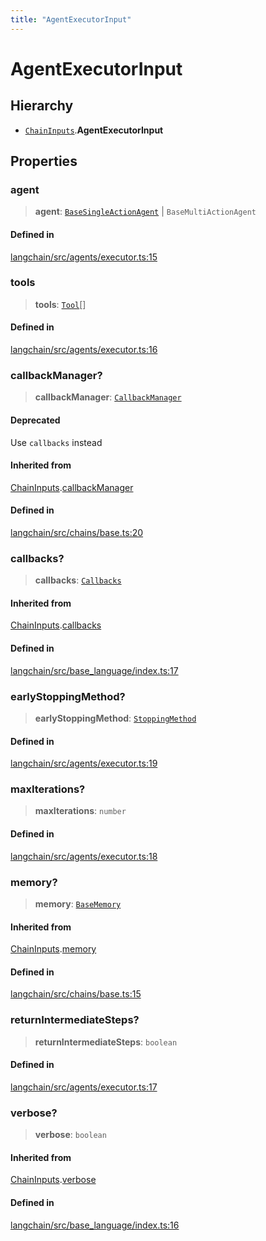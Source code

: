 ```yaml
---
title: "AgentExecutorInput"
---
```


# AgentExecutorInput

## Hierarchy

- [`ChainInputs`](../../chains/interfaces/ChainInputs.md).**AgentExecutorInput**

## Properties

### agent

> **agent**: [`BaseSingleActionAgent`](../classes/BaseSingleActionAgent.md) \| `BaseMultiActionAgent`

#### Defined in

[langchain/src/agents/executor.ts:15](https://github.com/hwchase17/langchainjs/blob/ddf2996/langchain/src/agents/executor.ts#L15)

### tools

> **tools**: [`Tool`](../../tools/classes/Tool.md)[]

#### Defined in

[langchain/src/agents/executor.ts:16](https://github.com/hwchase17/langchainjs/blob/ddf2996/langchain/src/agents/executor.ts#L16)

### callbackManager?

> **callbackManager**: [`CallbackManager`](../../callbacks/classes/CallbackManager.md)

#### Deprecated

Use `callbacks` instead

#### Inherited from

[ChainInputs](../../chains/interfaces/ChainInputs.md).[callbackManager](../../chains/interfaces/ChainInputs.md#callbackmanager)

#### Defined in

[langchain/src/chains/base.ts:20](https://github.com/hwchase17/langchainjs/blob/ddf2996/langchain/src/chains/base.ts#L20)

### callbacks?

> **callbacks**: [`Callbacks`](../../callbacks/types/Callbacks.md)

#### Inherited from

[ChainInputs](../../chains/interfaces/ChainInputs.md).[callbacks](../../chains/interfaces/ChainInputs.md#callbacks)

#### Defined in

[langchain/src/base_language/index.ts:17](https://github.com/hwchase17/langchainjs/blob/ddf2996/langchain/src/base_language/index.ts#L17)

### earlyStoppingMethod?

> **earlyStoppingMethod**: [`StoppingMethod`](../types/StoppingMethod.md)

#### Defined in

[langchain/src/agents/executor.ts:19](https://github.com/hwchase17/langchainjs/blob/ddf2996/langchain/src/agents/executor.ts#L19)

### maxIterations?

> **maxIterations**: `number`

#### Defined in

[langchain/src/agents/executor.ts:18](https://github.com/hwchase17/langchainjs/blob/ddf2996/langchain/src/agents/executor.ts#L18)

### memory?

> **memory**: [`BaseMemory`](../../memory/classes/BaseMemory.md)

#### Inherited from

[ChainInputs](../../chains/interfaces/ChainInputs.md).[memory](../../chains/interfaces/ChainInputs.md#memory)

#### Defined in

[langchain/src/chains/base.ts:15](https://github.com/hwchase17/langchainjs/blob/ddf2996/langchain/src/chains/base.ts#L15)

### returnIntermediateSteps?

> **returnIntermediateSteps**: `boolean`

#### Defined in

[langchain/src/agents/executor.ts:17](https://github.com/hwchase17/langchainjs/blob/ddf2996/langchain/src/agents/executor.ts#L17)

### verbose?

> **verbose**: `boolean`

#### Inherited from

[ChainInputs](../../chains/interfaces/ChainInputs.md).[verbose](../../chains/interfaces/ChainInputs.md#verbose)

#### Defined in

[langchain/src/base_language/index.ts:16](https://github.com/hwchase17/langchainjs/blob/ddf2996/langchain/src/base_language/index.ts#L16)
